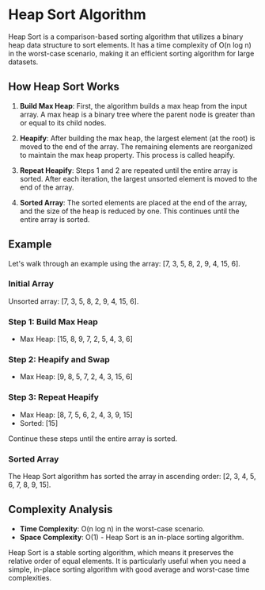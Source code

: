 # Heap Sort Algorithm

Heap Sort is a comparison-based sorting algorithm that utilizes a binary heap data structure to sort elements. It has a time complexity of O(n log n) in the worst-case scenario, making it an efficient sorting algorithm for large datasets.

## How Heap Sort Works

1. **Build Max Heap**: First, the algorithm builds a max heap from the input array. A max heap is a binary tree where the parent node is greater than or equal to its child nodes.

2. **Heapify**: After building the max heap, the largest element (at the root) is moved to the end of the array. The remaining elements are reorganized to maintain the max heap property. This process is called heapify.

3. **Repeat Heapify**: Steps 1 and 2 are repeated until the entire array is sorted. After each iteration, the largest unsorted element is moved to the end of the array.

4. **Sorted Array**: The sorted elements are placed at the end of the array, and the size of the heap is reduced by one. This continues until the entire array is sorted.

## Example

Let's walk through an example using the array: [7, 3, 5, 8, 2, 9, 4, 15, 6].

### Initial Array

Unsorted array: [7, 3, 5, 8, 2, 9, 4, 15, 6].

### Step 1: Build Max Heap

- Max Heap: [15, 8, 9, 7, 2, 5, 4, 3, 6]

### Step 2: Heapify and Swap

- Max Heap: [9, 8, 5, 7, 2, 4, 3, 15, 6]

### Step 3: Repeat Heapify

- Max Heap: [8, 7, 5, 6, 2, 4, 3, 9, 15]
- Sorted: [15]

Continue these steps until the entire array is sorted.

### Sorted Array

The Heap Sort algorithm has sorted the array in ascending order: [2, 3, 4, 5, 6, 7, 8, 9, 15].

## Complexity Analysis

- **Time Complexity**: O(n log n) in the worst-case scenario.
- **Space Complexity**: O(1) - Heap Sort is an in-place sorting algorithm.

Heap Sort is a stable sorting algorithm, which means it preserves the relative order of equal elements. It is particularly useful when you need a simple, in-place sorting algorithm with good average and worst-case time complexities.

